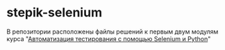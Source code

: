 # stepik-selenium
В репозитории расположены файлы решений к первым двум модулям курса "[Автоматизация тестирования с помощью Selenium и Python](https://stepik.org/course/575)"
